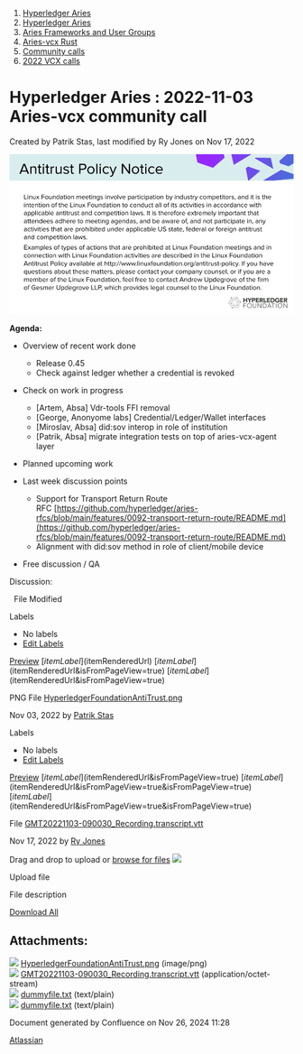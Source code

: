 1. [Hyperledger Aries](index.html)
2. [Hyperledger Aries](Hyperledger-Aries_18481154.html)
3. [Aries Frameworks and User Groups](Aries-Frameworks-and-User-Groups_18481290.html)
4. [Aries-vcx Rust](Aries-vcx-Rust_18499431.html)
5. [Community calls](Community-calls_18499459.html)
6. [2022 VCX calls](2022-VCX-calls_18516878.html)

# Hyperledger Aries : 2022-11-03 Aries-vcx community call

Created by Patrik Stas, last modified by Ry Jones on Nov 17, 2022

![](attachments/18499599/18516971.png?height=250)

**Agenda:**

- Overview of recent work done
  
  - Release 0.45
  - Check against ledger whether a credential is revoked
- Check on work in progress
  
  - \[Artem, Absa] Vdr-tools FFI removal
  - \[George, Anonyome labs] Credential/Ledger/Wallet interfaces
  - \[Miroslav, Absa] did:sov interop in role of institution
  - \[Patrik, Absa] migrate integration tests on top of aries-vcx-agent layer
- Planned upcoming work
- Last week discussion points 
  
  - Support for Transport Return Route RFC [https://github.com/hyperledger/aries-rfcs/blob/main/features/0092-transport-return-route/README.md](https://github.com/hyperledger/aries-rfcs/blob/main/features/0092-transport-return-route/README.md)
  - Alignment with did:sov method in role of client/mobile device
- Free discussion / QA
  

Discussion:

  File Modified

Labels

- No labels
- [Edit Labels](# "Edit Labels")

[Preview]() [$itemLabel]($itemRenderedUrl) [$itemLabel]($itemRenderedUrl&isFromPageView=true) [$itemLabel]($itemRenderedUrl&isFromPageView=true)

PNG File [HyperledgerFoundationAntiTrust.png](attachments/18499599/18516971.png "Download")

Nov 03, 2022 by [Patrik Stas](/wiki/people/557058:fb121afb-e6f9-4acf-beb7-91d5f2d988b7)

Labels

- No labels
- [Edit Labels](# "Edit Labels")

[Preview]() [$itemLabel]($itemRenderedUrl&isFromPageView=true) [$itemLabel]($itemRenderedUrl&isFromPageView=true&isFromPageView=true) [$itemLabel]($itemRenderedUrl&isFromPageView=true&isFromPageView=true)

File [GMT20221103-090030\_Recording.transcript.vtt](attachments/18499599/18517027.vtt "Download")

Nov 17, 2022 by [Ry Jones](/wiki/people/557058:078cecfc-fb17-4d9a-8759-b5b74efa6850)

Drag and drop to upload or [browse for files]() ![](images/icons/wait.gif)

Upload file

File description

[Download All](/wiki/download/all_attachments?pageId=18499599 "Download all the latest versions of attachments on this page as single zip file.")

## Attachments:

![](images/icons/bullet_blue.gif) [HyperledgerFoundationAntiTrust.png](attachments/18499599/18516971.png) (image/png)  
![](images/icons/bullet_blue.gif) [GMT20221103-090030\_Recording.transcript.vtt](attachments/18499599/18517027.vtt) (application/octet-stream)  
![](images/icons/bullet_blue.gif) [dummyfile.txt](attachments/18499599/18517026.txt) (text/plain)  
![](images/icons/bullet_blue.gif) [dummyfile.txt](attachments/18499599/18517028.txt) (text/plain)

Document generated by Confluence on Nov 26, 2024 11:28

[Atlassian](http://www.atlassian.com/)

